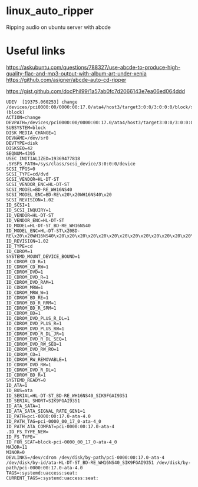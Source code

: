 # linux_auto_ripper
Ripping audio on ubuntu server with abcde

# Useful links
https://askubuntu.com/questions/788327/use-abcde-to-produce-high-quality-flac-and-mp3-output-with-album-art-under-xenia
https://github.com/asigner/abcde-auto-cd-ripper

https://gist.github.com/docPhil99/1a57ab0fc7d2066143e7ea06ed064ddd

```shell
UDEV  [19375.060253] change   /devices/pci0000:00/0000:00:17.0/ata4/host3/target3:0:0/3:0:0:0/block/sr0 (block)
ACTION=change
DEVPATH=/devices/pci0000:00/0000:00:17.0/ata4/host3/target3:0:0/3:0:0:0/block/sr0
SUBSYSTEM=block
DISK_MEDIA_CHANGE=1
DEVNAME=/dev/sr0
DEVTYPE=disk
DISKSEQ=42
SEQNUM=4395
USEC_INITIALIZED=19369477818
.SYSFS_PATH=/sys/class/scsi_device/3:0:0:0/device
SCSI_TPGS=0
SCSI_TYPE=cd/dvd
SCSI_VENDOR=HL-DT-ST
SCSI_VENDOR_ENC=HL-DT-ST
SCSI_MODEL=BD-RE_WH16NS40
SCSI_MODEL_ENC=BD-RE\x20\x20WH16NS40\x20
SCSI_REVISION=1.02
ID_SCSI=1
ID_SCSI_INQUIRY=1
ID_VENDOR=HL-DT-ST
ID_VENDOR_ENC=HL-DT-ST
ID_MODEL=HL-DT-ST_BD-RE_WH16NS40
ID_MODEL_ENC=HL-DT-ST\x20BD-RE\x20\x20WH16NS40\x20\x20\x20\x20\x20\x20\x20\x20\x20\x20\x20\x20\x20\x20\x20\x20
ID_REVISION=1.02
ID_TYPE=cd
ID_CDROM=1
SYSTEMD_MOUNT_DEVICE_BOUND=1
ID_CDROM_CD_R=1
ID_CDROM_CD_RW=1
ID_CDROM_DVD=1
ID_CDROM_DVD_R=1
ID_CDROM_DVD_RAM=1
ID_CDROM_MRW=1
ID_CDROM_MRW_W=1
ID_CDROM_BD_RE=1
ID_CDROM_BD_R_RRM=1
ID_CDROM_BD_R_SRM=1
ID_CDROM_BD=1
ID_CDROM_DVD_PLUS_R_DL=1
ID_CDROM_DVD_PLUS_R=1
ID_CDROM_DVD_PLUS_RW=1
ID_CDROM_DVD_R_DL_JR=1
ID_CDROM_DVD_R_DL_SEQ=1
ID_CDROM_DVD_RW_SEQ=1
ID_CDROM_DVD_RW_RO=1
ID_CDROM_CD=1
ID_CDROM_RW_REMOVABLE=1
ID_CDROM_DVD_RW=1
ID_CDROM_DVD_R_DL=1
ID_CDROM_BD_R=1
SYSTEMD_READY=0
ID_ATA=1
ID_BUS=ata
ID_SERIAL=HL-DT-ST_BD-RE_WH16NS40_SIK9FGAI9351
ID_SERIAL_SHORT=SIK9FGAI9351
ID_ATA_SATA=1
ID_ATA_SATA_SIGNAL_RATE_GEN1=1
ID_PATH=pci-0000:00:17.0-ata-4.0
ID_PATH_TAG=pci-0000_00_17_0-ata-4_0
ID_PATH_ATA_COMPAT=pci-0000:00:17.0-ata-4
.ID_FS_TYPE_NEW=
ID_FS_TYPE=
ID_FOR_SEAT=block-pci-0000_00_17_0-ata-4_0
MAJOR=11
MINOR=0
DEVLINKS=/dev/cdrom /dev/disk/by-path/pci-0000:00:17.0-ata-4 /dev/disk/by-id/ata-HL-DT-ST_BD-RE_WH16NS40_SIK9FGAI9351 /dev/disk/by-path/pci-0000:00:17.0-ata-4.0
TAGS=:systemd:uaccess:seat:
CURRENT_TAGS=:systemd:uaccess:seat:
```